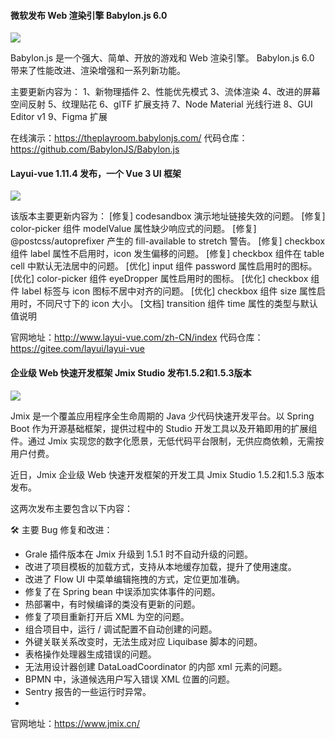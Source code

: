 #### 微软发布 Web 渲染引擎 Babylon.js 6.0

![](https://img.wendingding.vip/wx/2023042301.png)

Babylon.js 是一个强大、简单、开放的游戏和 Web 渲染引擎。
Babylon.js 6.0 带来了性能改进、渲染增强和一系列新功能。

主要更新内容为：
1、新物理插件
2、性能优先模式
3、流体渲染
4、改进的屏幕空间反射
5、纹理贴花
6、glTF 扩展支持
7、Node Material 光线行进
8、GUI Editor v1
9、Figma 扩展

在线演示：https://theplayroom.babylonjs.com/
代码仓库：https://github.com/BabylonJS/Babylon.js



#### Layui-vue 1.11.4 发布，一个 Vue 3 UI 框架

![](https://img.wendingding.vip/wx/2023042302.png)

该版本主要更新内容为：
[修复] codesandbox 演示地址链接失效的问题。
[修复] color-picker 组件 modelValue 属性缺少响应式的问题。
[修复] @postcss/autoprefixer 产生的 fill-available to stretch 警告。
[修复] checkbox 组件 label 属性不启用时，icon 发生偏移的问题。
[修复] checkbox 组件在 table cell 中默认无法居中的问题。
[优化] input 组件 password 属性启用时的图标。
[优化] color-picker 组件 eyeDropper 属性启用时的图标。
[优化] checkbox 组件 label 标签与 icon 图标不居中对齐的问题。
[优化] checkbox 组件 size 属性启用时，不同尺寸下的 icon 大小。
[文档] transition 组件 time 属性的类型与默认值说明

官网地址：http://www.layui-vue.com/zh-CN/index
代码仓库：https://gitee.com/layui/layui-vue


#### 企业级 Web 快速开发框架 Jmix Studio 发布1.5.2和1.5.3版本

![](https://img.wendingding.vip/wx/2023041702.png)

Jmix 是一个覆盖应用程序全生命周期的 Java 少代码快速开发平台。以 Spring Boot 作为开源基础框架，提供过程中的 Studio 开发工具以及开箱即用的扩展组件。通过 Jmix 实现您的数字化愿景，无低代码平台限制，无供应商依赖，无需按用户付费。

近日，Jmix 企业级 Web 快速开发框架的开发工具 Jmix Studio 1.5.2和1.5.3 版本发布。

这两次发布主要包含以下内容：
 
🛠️ 主要 Bug 修复和改进：
- Grale 插件版本在 Jmix 升级到 1.5.1 时不自动升级的问题。
- 改进了项目模板的加载方式，支持从本地缓存加载，提升了使用速度。
- 改进了 Flow UI 中菜单编辑拖拽的方式，定位更加准确。
- 修复了在 Spring bean 中误添加实体事件的问题。
- 热部署中，有时候编译的类没有更新的问题。
- 修复了项目重新打开后 XML 为空的问题。
- 组合项目中，运行 / 调试配置不自动创建的问题。
- 外键关联关系改变时，无法生成对应 Liquibase 脚本的问题。
- 表格操作处理器生成错误的问题。
- 无法用设计器创建 DataLoadCoordinator 的内部 xml 元素的问题。
- BPMN 中，泳道候选用户写入错误 XML 位置的问题。
- Sentry 报告的一些运行时异常。
- 
官网地址：https://www.jmix.cn/